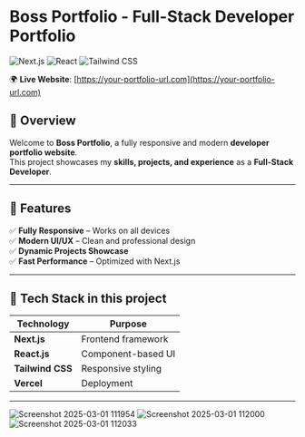 # Boss Portfolio - Full-Stack Developer Portfolio

![Next.js](https://img.shields.io/badge/Frontend-Next.js-black?style=flat-square)
![React](https://img.shields.io/badge/Frontend-React-blue?style=flat-square)
![Tailwind CSS](https://img.shields.io/badge/Styling-TailwindCSS-blue?style=flat-square)


🌍 **Live Website**: [https://your-portfolio-url.com](https://your-portfolio-url.com)  

## 📖 Overview
Welcome to **Boss Portfolio**, a fully responsive and modern **developer portfolio website**.  
This project showcases my **skills, projects, and experience** as a **Full-Stack Developer**.

---

## 📌 Features
✅ **Fully Responsive** – Works on all devices  
✅ **Modern UI/UX** – Clean and professional design  
✅ **Dynamic Projects Showcase**  
✅ **Fast Performance** – Optimized with Next.js  

---

## 🎨 Tech Stack in this project
| **Technology**  | **Purpose**  |
|-----------------|-------------|
| **Next.js**     | Frontend framework |
| **React.js**    | Component-based UI |
| **Tailwind CSS** | Responsive styling |
| **Vercel**      | Deployment |

---
![Screenshot 2025-03-01 111954](https://github.com/user-attachments/assets/381299b2-252e-4fe1-89f1-59afa34ca753)
![Screenshot 2025-03-01 112000](https://github.com/user-attachments/assets/4b34a00c-c073-43aa-b7e2-9acbc25d5e72)![Screenshot 2025-03-01 112033](https://github.com/user-attachments/assets/8ff45f3e-67c3-4d38-abab-da1cdc2bebc6)



